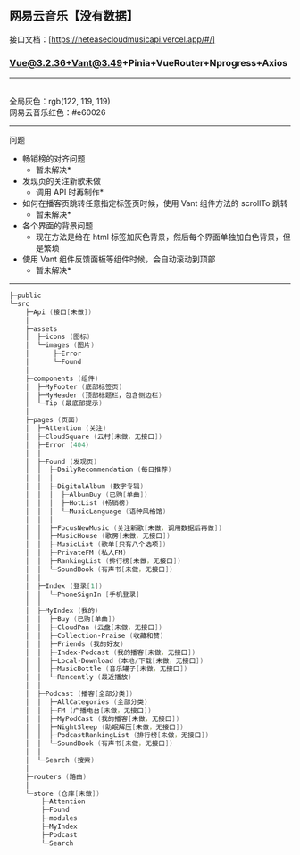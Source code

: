 ## 网易云音乐【没有数据】

接口文档：[https://neteasecloudmusicapi.vercel.app/#/]

### Vue@3.2.36+Vant@3.49+Pinia+VueRouter+Nprogress+Axios

<hr>
<br>全局灰色：rgb(122, 119, 119)
<br>网易云音乐红色：#e60026
<hr>
问题
<br>


-   畅销榜的对齐问题
    -   暂未解决\*
-   发现页的关注新歌未做
    -   调用 API 时再制作\*
-   如何在播客页跳转任意指定标签页时候，使用 Vant 组件方法的 scrollTo 跳转
    -   暂未解决\*
-   各个界面的背景问题
    -   现在方法是给在 html 标签加灰色背景，然后每个界面单独加白色背景，但是繁琐
-   使用 Vant 组件反馈面板等组件时候，会自动滚动到顶部
    -   暂未解决\*

<hr>


```powershell
├─public
└─src
    ├─Api (接口[未做])
    │
    ├─assets
    │  ├─icons (图标)
    │  └─images (图片)
    │      ├─Error
    │      └─Found
    │
    ├─components (组件)
    │  ├─MyFooter (底部标签页)
    │  ├─MyHeader (顶部标题栏，包含侧边栏)
    │  └─Tip (最底部提示)
    │
    ├─pages (页面)
    │  ├─Attention (关注)
    │  ├─CloudSquare (云村[未做，无接口])
    │  ├─Error (404)
    │  │
    │  ├─Found (发现页)
    │  │  ├─DailyRecommendation (每日推荐)
    │  │  │
    │  │  ├─DigitalAlbum (数字专辑)
    │  │  │  ├─AlbumBuy (已购[单曲])
    │  │  │  ├─HotList (畅销榜)
    │  │  │  └─MusicLanguage (语种风格馆)
    │  │  │
    │  │  ├─FocusNewMusic (关注新歌[未做，调用数据后再做])
    │  │  ├─MusicHouse (歌房[未做，无接口])
    │  │  ├─MusicList (歌单[只有八个选项])
    │  │  ├─PrivateFM (私人FM)
    │  │  ├─RankingList (排行榜[未做，无接口])
    │  │  └─SoundBook (有声书[未做，无接口])
    │  │
    │  ├─Index (登录[1])
    │  │  └─PhoneSignIn [手机登录]
    │  │
    │  ├─MyIndex (我的)
    │  │  ├─Buy (已购[单曲])
    │  │  ├─CloudPan (云盘[未做，无接口])
    │  │  ├─Collection-Praise (收藏和赞)
    │  │  ├─Friends (我的好友)
    │  │  ├─Index-Podcast (我的播客[未做，无接口])
    │  │  ├─Local-Download (本地/下载[未做，无接口])
    │  │  ├─MusicBottle (音乐罐子[未做，无接口])
    │  │  └─Rencently (最近播放)
    │  │
    │  ├─Podcast (播客[全部分类])
    │  │  ├─AllCategories (全部分类)
    │  │  ├─FM (广播电台[未做，无接口])
    │  │  ├─MyPodCast (我的播客[未做，无接口])
    │  │  ├─NightSleep (助眠解压[未做，无接口])
    │  │  ├─PodcastRankingList (排行榜[未做，无接口])
    │  │  └─SoundBook (有声书[未做，无接口])
    │  │
    │  └─Search (搜索)
    │
    ├─routers (路由)
    │
    └─store (仓库[未做])
        ├─Attention
        ├─Found
        ├─modules
        ├─MyIndex
        ├─Podcast
        └─Search
```
